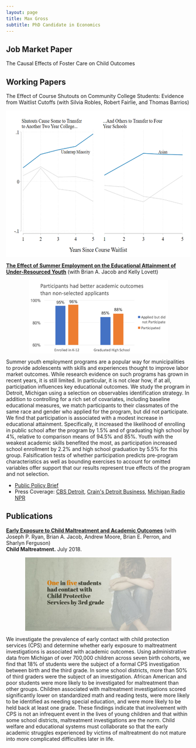 ```yaml
---
layout: page
title: Max Gross
subtitle: PhD Candidate in Economics
---
```


<!-- CSS code to center images below --> 

<style>
img {
  display: block;
  margin-left: auto;
  margin-right: auto;
}
</style>

## Job Market Paper

The Causal Effects of Foster Care on Child Outcomes  

## Working Papers

The Effect of Course Shutouts on Community College Students: Evidence from Waitlist Cutoffs  (with Silvia Robles, Robert Fairlie, and Thomas Barrios) 

<img src="/img/fig_deanza1.png" width="600" height="400"> 

[**The Effect of Summer Employment on the Educational Attainment of Under-Resourced Youth**](https://max-gross.github.io/website_documents/detroit_summer_employment.pdf) (with Brian A. Jacob and Kelly Lovett) 

<!-- Keep the height at 200 for all figures and scale the width proportionally --> 
<img src="/img/fig_summer_employment.png" width="379" height="200"> 

Summer youth employment programs are a popular way for municipalities to provide
adolescents with skills and experiences thought to improve labor market outcomes.
While research evidence on such programs has grown in recent years, it is still limited.
In particular, it is not clear how, if at all, participation influences key educational
outcomes. We study the program in Detroit, Michigan using a selection on observables
identification strategy. In addition to controlling for a rich set of covariates, including
baseline educational measures, we match participants to their classmates of the same
race and gender who applied for the program, but did not participate. We find
that participation is associated with a modest increase in educational attainment.
Specifically, it increased the likelihood of enrolling in public school after the program
by 1.5% and of graduating high school by 4%, relative to comparison means of 94.5%
and 85%. Youth with the weakest academic skills benefited the most, as participation
increased school enrollment by 2.2% and high school graduation by 5.5% for this group.
Falsification tests of whether participation predicts pre-program characteristics as well
as bounding exercises to account for omitted variables offer support that our results represent true effects of the program and not selection.
* [Public Policy Brief](https://max-gross.github.io/website_documents/detroit_summer_employment_brief.pdf)
* Press Coverage: [CBS Detroit](https://detroit.cbslocal.com/2018/04/11/youth-in-detroit-summer-jobs-program-gain-more-than-a-paycheck/), [Crain's Detroit Business](https://www.crainsdetroit.com/article/20180411/news/657856/um-study-detroit-youth-jobs-program-shows-educational-benefits), [Michigan Radio NPR](https://www.michiganradio.org/post/detroit-youth-summer-jobs-program-boosts-graduation-rates-lowers-absences)

## Publications

[**Early Exposure to Child Maltreatment and Academic Outcomes**](https://max-gross.github.io/website_documents/child_maltreatment_academic_outcomes.pdf) (with Joseph P. Ryan, Brian A. Jacob, Andrew Moore, Brian E. Perron, and Sharlyn Ferguson)  
**Child Maltreatment.** July 2018.  

<img src="/img/fig_child_maltreatment1.jpg" width="400" height="200"> 

We investigate the prevalence of early contact with child protection services (CPS) and determine whether early exposure to maltreatment investigations is associated with academic outcomes. Using administrative data from Michigan of over 700,000 children across seven birth cohorts, we find that 18% of students were the subject of a formal CPS investigation between birth and the third grade. In some school districts, more than 50% of third graders were the subject of an investigation. African American and poor students were more likely to be investigated for maltreatment than other groups. Children associated with maltreatment investigations scored significantly lower on standardized math and reading tests, were more likely to be identified as needing special education, and were more likely to be held back at least one grade. These findings indicate that involvement with CPS is not an infrequent event in the lives of young children and that within some school districts, maltreatment investigations are the norm. Child welfare and educational systems must collaborate so that the early academic struggles experienced by victims of maltreatment do not mature into more complicated difficulties later in life.

